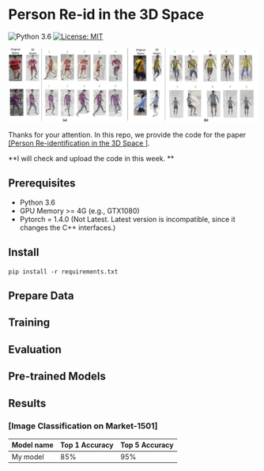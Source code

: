 # Person Re-id in the 3D Space

![Python 3.6](https://img.shields.io/badge/python-3.6-green.svg)
[![License: MIT](https://img.shields.io/badge/License-MIT-green.svg)](https://opensource.org/licenses/MIT)

![](https://github.com/layumi/person-reid-3d/blob/master/imgs/demo-1.jpg)

Thanks for your attention. In this repo, we provide the code for the paper [[Person Re-identification in the 3D Space ]](https://arxiv.org/abs/2006.04569).

**I will check and upload the code in this week. **

## Prerequisites
- Python 3.6
- GPU Memory >= 4G (e.g., GTX1080)
- Pytorch = 1.4.0 (Not Latest. Latest version is incompatible, since it changes the C++ interfaces.)

## Install
```setup
pip install -r requirements.txt
```

## Prepare Data 

## Training 

## Evaluation

## Pre-trained Models

## Results
### [Image Classification on Market-1501]
| Model name         | Top 1 Accuracy  | Top 5 Accuracy |
| ------------------ |---------------- | -------------- |
| My model   |     85%         |      95%       |


